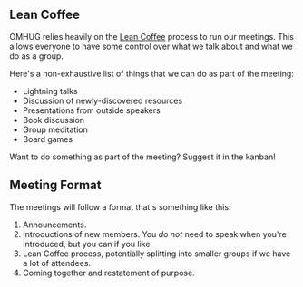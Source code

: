 ## Lean Coffee
OMHUG relies heavily on the [Lean Coffee](http://leancoffee.org/) process to run our meetings. This allows everyone to have some control over what we talk about and what we do as a group. 

Here's a non-exhaustive list of things that we can do as part of the meeting:
* Lightning talks
* Discussion of newly-discovered resources
* Presentations from outside speakers
* Book discussion
* Group meditation
* Board games

Want to do something as part of the meeting? Suggest it in the kanban!

## Meeting Format
The meetings will follow a format that's something like this:

1. Announcements.
1. Introductions of new members. You *do not* need to speak when you're introduced, but you can if you like.
1. Lean Coffee process, potentially splitting into smaller groups if we have a lot of attendees.
1. Coming together and restatement of purpose.


